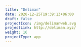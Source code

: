 ```yaml
---
title: "Deliman"
date: 2020-12-25T19:39:13+06:00
draft: false
projectIcon: /img/delimanweb.svg
projectLink: http://deliman.xyz/
weight: 16
projectType: app
---
```



